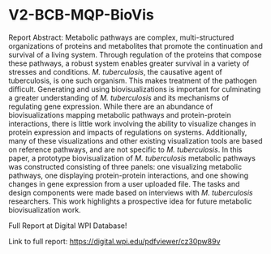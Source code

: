# V2-BCB-MQP-BioVis
Report Abstract:
Metabolic pathways are complex, multi-structured organizations of proteins and metabolites that promote the continuation and survival of a living system. Through regulation of the proteins that compose these pathways, a robust system enables greater survival in a variety of stresses and conditions. _M. tuberculosis_, the causative agent of tuberculosis, is one such organism. This makes treatment of the pathogen difficult. Generating and using biovisualizations is important for culminating a greater understanding of _M. tuberculosis_ and its mechanisms of regulating gene expression. While there are an abundance of biovisualizations mapping metabolic pathways and protein-protein interactions, there is little work involving the ability to visualize changes in protein expression and impacts of regulations on systems. Additionally, many of these visualizations and other existing visualization tools are based on reference pathways, and are not specific to _M. tuberculosis_. In this paper, a prototype biovisualization of _M. tuberculosis_ metabolic pathways was constructed consisting of three panels: one visualizing metabolic pathways, one displaying protein-protein interactions, and one showing changes in gene expression from a user uploaded file. The tasks and design components were made based on interviews with _M. tuberculosis_ researchers. This work highlights a prospective idea for future metabolic biovisualization work.


Full Report at Digital WPI Database!


Link to full report: https://digital.wpi.edu/pdfviewer/cz30pw89v

